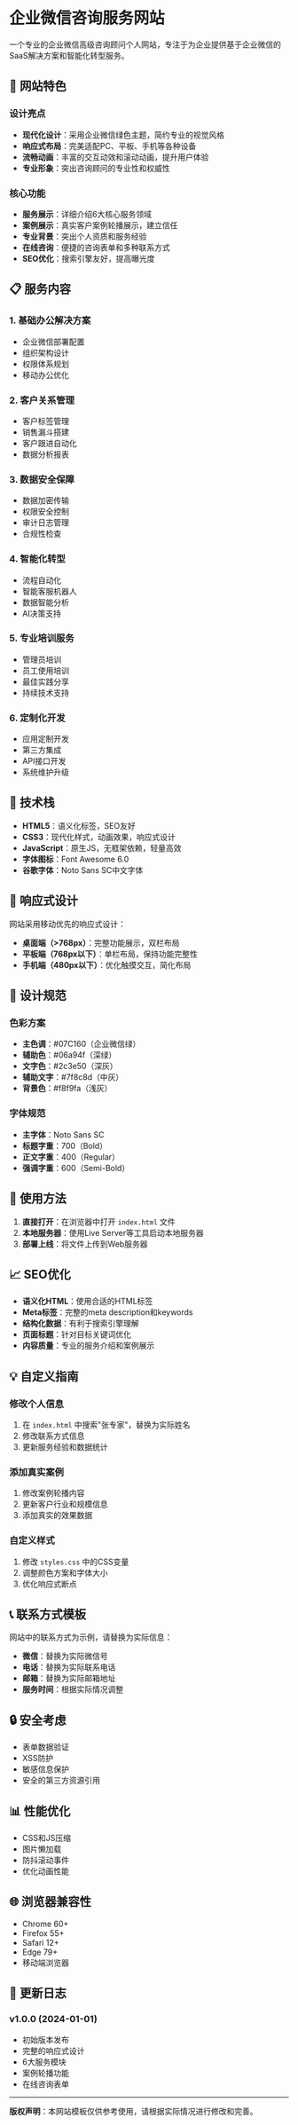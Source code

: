 # 企业微信咨询服务网站

一个专业的企业微信高级咨询顾问个人网站，专注于为企业提供基于企业微信的SaaS解决方案和智能化转型服务。

## 🌟 网站特色

### 设计亮点
- **现代化设计**：采用企业微信绿色主题，简约专业的视觉风格
- **响应式布局**：完美适配PC、平板、手机等各种设备
- **流畅动画**：丰富的交互动效和滚动动画，提升用户体验
- **专业形象**：突出咨询顾问的专业性和权威性

### 核心功能
- **服务展示**：详细介绍6大核心服务领域
- **案例展示**：真实客户案例轮播展示，建立信任
- **专业背景**：突出个人资质和服务经验
- **在线咨询**：便捷的咨询表单和多种联系方式
- **SEO优化**：搜索引擎友好，提高曝光度

## 📋 服务内容

### 1. 基础办公解决方案
- 企业微信部署配置
- 组织架构设计
- 权限体系规划
- 移动办公优化

### 2. 客户关系管理
- 客户标签管理
- 销售漏斗搭建
- 客户跟进自动化
- 数据分析报表

### 3. 数据安全保障
- 数据加密传输
- 权限安全控制
- 审计日志管理
- 合规性检查

### 4. 智能化转型
- 流程自动化
- 智能客服机器人
- 数据智能分析
- AI决策支持

### 5. 专业培训服务
- 管理员培训
- 员工使用培训
- 最佳实践分享
- 持续技术支持

### 6. 定制化开发
- 应用定制开发
- 第三方集成
- API接口开发
- 系统维护升级

## 🚀 技术栈

- **HTML5**：语义化标签，SEO友好
- **CSS3**：现代化样式，动画效果，响应式设计
- **JavaScript**：原生JS，无框架依赖，轻量高效
- **字体图标**：Font Awesome 6.0
- **谷歌字体**：Noto Sans SC中文字体

## 📱 响应式设计

网站采用移动优先的响应式设计：

- **桌面端（>768px）**：完整功能展示，双栏布局
- **平板端（768px以下）**：单栏布局，保持功能完整性
- **手机端（480px以下）**：优化触摸交互，简化布局

## 🎨 设计规范

### 色彩方案
- **主色调**：#07C160（企业微信绿）
- **辅助色**：#06a94f（深绿）
- **文字色**：#2c3e50（深灰）
- **辅助文字**：#7f8c8d（中灰）
- **背景色**：#f8f9fa（浅灰）

### 字体规范
- **主字体**：Noto Sans SC
- **标题字重**：700（Bold）
- **正文字重**：400（Regular）
- **强调字重**：600（Semi-Bold）

## 🔧 使用方法

1. **直接打开**：在浏览器中打开 `index.html` 文件
2. **本地服务器**：使用Live Server等工具启动本地服务器
3. **部署上线**：将文件上传到Web服务器

## 📈 SEO优化

- **语义化HTML**：使用合适的HTML标签
- **Meta标签**：完整的meta description和keywords
- **结构化数据**：有利于搜索引擎理解
- **页面标题**：针对目标关键词优化
- **内容质量**：专业的服务介绍和案例展示

## 💡 自定义指南

### 修改个人信息
1. 在 `index.html` 中搜索"张专家"，替换为实际姓名
2. 修改联系方式信息
3. 更新服务经验和数据统计

### 添加真实案例
1. 修改案例轮播内容
2. 更新客户行业和规模信息
3. 添加真实的效果数据

### 自定义样式
1. 修改 `styles.css` 中的CSS变量
2. 调整颜色方案和字体大小
3. 优化响应式断点

## 📞 联系方式模板

网站中的联系方式为示例，请替换为实际信息：

- **微信**：替换为实际微信号
- **电话**：替换为实际联系电话
- **邮箱**：替换为实际邮箱地址
- **服务时间**：根据实际情况调整

## 🔒 安全考虑

- 表单数据验证
- XSS防护
- 敏感信息保护
- 安全的第三方资源引用

## 📊 性能优化

- CSS和JS压缩
- 图片懒加载
- 防抖滚动事件
- 优化动画性能

## 🌐 浏览器兼容性

- Chrome 60+
- Firefox 55+
- Safari 12+
- Edge 79+
- 移动端浏览器

## 📝 更新日志

### v1.0.0 (2024-01-01)
- 初始版本发布
- 完整的响应式设计
- 6大服务模块
- 案例轮播功能
- 在线咨询表单

---

**版权声明**：本网站模板仅供参考使用，请根据实际情况进行修改和完善。
